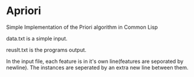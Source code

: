 # Apriori
Simple Implementation of the Priori algorithm in Common Lisp

data.txt is a simple input.

reuslt.txt is the programs output.

In the input file, each feature is in it's own line(features are seporated by newline).
The instances are seperated by an extra new line between them.
